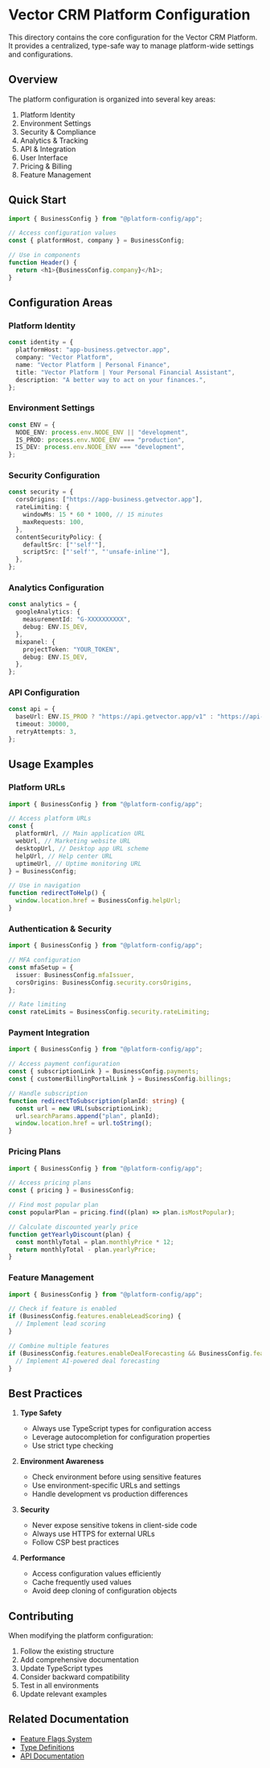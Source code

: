# Vector CRM Platform Configuration

This directory contains the core configuration for the Vector CRM Platform. It provides a centralized, type-safe way to manage platform-wide settings and configurations.

## Overview

The platform configuration is organized into several key areas:

1. Platform Identity
2. Environment Settings
3. Security & Compliance
4. Analytics & Tracking
5. API & Integration
6. User Interface
7. Pricing & Billing
8. Feature Management

## Quick Start

```typescript
import { BusinessConfig } from "@platform-config/app";

// Access configuration values
const { platformHost, company } = BusinessConfig;

// Use in components
function Header() {
  return <h1>{BusinessConfig.company}</h1>;
}
```

## Configuration Areas

### Platform Identity

```typescript
const identity = {
  platformHost: "app-business.getvector.app",
  company: "Vector Platform",
  name: "Vector Platform | Personal Finance",
  title: "Vector Platform | Your Personal Financial Assistant",
  description: "A better way to act on your finances.",
};
```

### Environment Settings

```typescript
const ENV = {
  NODE_ENV: process.env.NODE_ENV || "development",
  IS_PROD: process.env.NODE_ENV === "production",
  IS_DEV: process.env.NODE_ENV === "development",
};
```

### Security Configuration

```typescript
const security = {
  corsOrigins: ["https://app-business.getvector.app"],
  rateLimiting: {
    windowMs: 15 * 60 * 1000, // 15 minutes
    maxRequests: 100,
  },
  contentSecurityPolicy: {
    defaultSrc: ["'self'"],
    scriptSrc: ["'self'", "'unsafe-inline'"],
  },
};
```

### Analytics Configuration

```typescript
const analytics = {
  googleAnalytics: {
    measurementId: "G-XXXXXXXXXX",
    debug: ENV.IS_DEV,
  },
  mixpanel: {
    projectToken: "YOUR_TOKEN",
    debug: ENV.IS_DEV,
  },
};
```

### API Configuration

```typescript
const api = {
  baseUrl: ENV.IS_PROD ? "https://api.getvector.app/v1" : "https://api-staging.getvector.app/v1",
  timeout: 30000,
  retryAttempts: 3,
};
```

## Usage Examples

### Platform URLs

```typescript
import { BusinessConfig } from "@platform-config/app";

// Access platform URLs
const {
  platformUrl, // Main application URL
  webUrl, // Marketing website URL
  desktopUrl, // Desktop app URL scheme
  helpUrl, // Help center URL
  uptimeUrl, // Uptime monitoring URL
} = BusinessConfig;

// Use in navigation
function redirectToHelp() {
  window.location.href = BusinessConfig.helpUrl;
}
```

### Authentication & Security

```typescript
import { BusinessConfig } from "@platform-config/app";

// MFA configuration
const mfaSetup = {
  issuer: BusinessConfig.mfaIssuer,
  corsOrigins: BusinessConfig.security.corsOrigins,
};

// Rate limiting
const rateLimits = BusinessConfig.security.rateLimiting;
```

### Payment Integration

```typescript
import { BusinessConfig } from "@platform-config/app";

// Access payment configuration
const { subscriptionLink } = BusinessConfig.payments;
const { customerBillingPortalLink } = BusinessConfig.billings;

// Handle subscription
function redirectToSubscription(planId: string) {
  const url = new URL(subscriptionLink);
  url.searchParams.append("plan", planId);
  window.location.href = url.toString();
}
```

### Pricing Plans

```typescript
import { BusinessConfig } from "@platform-config/app";

// Access pricing plans
const { pricing } = BusinessConfig;

// Find most popular plan
const popularPlan = pricing.find((plan) => plan.isMostPopular);

// Calculate discounted yearly price
function getYearlyDiscount(plan) {
  const monthlyTotal = plan.monthlyPrice * 12;
  return monthlyTotal - plan.yearlyPrice;
}
```

### Feature Management

```typescript
import { BusinessConfig } from "@platform-config/app";

// Check if feature is enabled
if (BusinessConfig.features.enableLeadScoring) {
  // Implement lead scoring
}

// Combine multiple features
if (BusinessConfig.features.enableDealForecasting && BusinessConfig.features.enableAIFeatures) {
  // Implement AI-powered deal forecasting
}
```

## Best Practices

1. **Type Safety**

   - Always use TypeScript types for configuration access
   - Leverage autocompletion for configuration properties
   - Use strict type checking

2. **Environment Awareness**

   - Check environment before using sensitive features
   - Use environment-specific URLs and settings
   - Handle development vs production differences

3. **Security**

   - Never expose sensitive tokens in client-side code
   - Always use HTTPS for external URLs
   - Follow CSP best practices

4. **Performance**
   - Access configuration values efficiently
   - Cache frequently used values
   - Avoid deep cloning of configuration objects

## Contributing

When modifying the platform configuration:

1. Follow the existing structure
2. Add comprehensive documentation
3. Update TypeScript types
4. Consider backward compatibility
5. Test in all environments
6. Update relevant examples

## Related Documentation

- [Feature Flags System](../features/README.md)
- [Type Definitions](../types/README.md)
- [API Documentation](https://api-docs.vectorcrm.com)
